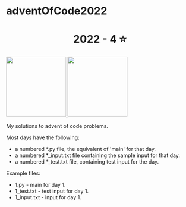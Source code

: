 # adventOfCode2022

<!-- AOC TILES BEGIN -->
<h1 align="center">
  2022 - 4 ⭐
</h1>
<a href="01/1.py">
  <img src="Media2.png" width="161px">
</a>
<a href="02/2.py">
  <img src="Media2.png" width="161px">
</a>
<!-- AOC TILES END -->

My solutions to advent of code problems.

Most days have the following:
* a numbered *.py file, the equivalent of 'main' for that day.
* a numbered *_input.txt file containing the sample input for that day.
* a numbered *_test.txt file, containing test input for the day.

Example files:
* 1.py - main for day 1.
* 1_test.txt - test input for day 1.
* 1_input.txt - input for day 1.
